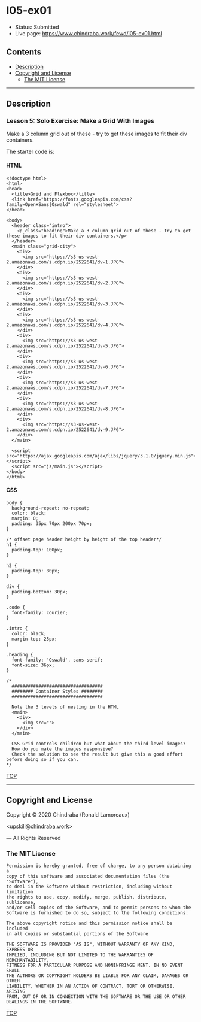 # l05-ex01

-  Status: Submitted
-  Live page: <https://www.chindraba.work/fewd/l05-ex01.html>

## Contents

-  [Description](#description)
-  [Copyright and License](#copyright-and-license)
   -  [The MIT License](#the-mit-license)

---
## Description

### Lesson 5: Solo Exercise: Make a Grid With Images

Make a 3 column grid out of these - try to get these images to fit their div containers.

The starter code is:

#### HTML

    <!doctype html>
    <html>
    <head>
      <title>Grid and Flexbox</title>
      <link href="https://fonts.googleapis.com/css?family=Open+Sans|Oswald" rel="stylesheet">
    </head>

    <body>
      <header class="intro">
        <p class="heading">Make a 3 column grid out of these - try to get these images to fit their div containers.</p>
      </header>
      <main class="grid-city">
        <div>
          <img src="https://s3-us-west-2.amazonaws.com/s.cdpn.io/2522641/dv-1.JPG">
        </div>
        <div>
          <img src="https://s3-us-west-2.amazonaws.com/s.cdpn.io/2522641/dv-2.JPG">
        </div>
        <div>  
          <img src="https://s3-us-west-2.amazonaws.com/s.cdpn.io/2522641/dv-3.JPG">
        </div>
        <div>
          <img src="https://s3-us-west-2.amazonaws.com/s.cdpn.io/2522641/dv-4.JPG">
        </div>
        <div>
          <img src="https://s3-us-west-2.amazonaws.com/s.cdpn.io/2522641/dv-5.JPG">
        </div>
        <div>
          <img src="https://s3-us-west-2.amazonaws.com/s.cdpn.io/2522641/dv-6.JPG">
        </div>
        <div>
          <img src="https://s3-us-west-2.amazonaws.com/s.cdpn.io/2522641/dv-7.JPG">
        </div>
        <div>  
          <img src="https://s3-us-west-2.amazonaws.com/s.cdpn.io/2522641/dv-8.JPG">
        </div>
        <div>  
          <img src="https://s3-us-west-2.amazonaws.com/s.cdpn.io/2522641/dv-9.JPG">
        </div>
      </main>

      <script src="https://ajax.googleapis.com/ajax/libs/jquery/3.1.0/jquery.min.js"></script>
      <script src="js/main.js"></script>
    </body>
    </html>

#### CSS

    body {
      background-repeat: no-repeat;
      color: black;
      margin: 0;
      padding: 35px 70px 200px 70px;
    }

    /* offset page header height by height of the top header*/
    h1 {
      padding-top: 100px;
    }

    h2 {
      padding-top: 80px;
    }

    div {
      padding-bottom: 30px;
    }

    .code {
      font-family: courier;
    }

    .intro {
      color: black;
      margin-top: 25px;
    }

    .heading {
      font-family: 'Oswald', sans-serif;
      font-size: 36px;
    }

    /*
      ##################################
      ######## Container Styles ########
      ##################################

      Note the 3 levels of nesting in the HTML
      <main>
        <div>
          <img src="">
        </div>
      </main>

      CSS Grid controls children but what about the third level images?
      How do you make the images responsive?
      Check the solution to see the result but give this a good effort before doing so if you can.
    */

[TOP](#contents)

---
## Copyright and License

Copyright © 2020  Chindraba (Ronald Lamoreaux)

<[upskill@chindraba.work](mailto:upskill@chindraba.work?subject='l05-ex01')>

— All Rights Reserved

### The MIT License
    
    Permission is hereby granted, free of charge, to any person obtaining a
    copy of this software and associated documentation files (the "Software"),
    to deal in the Software without restriction, including without limitation
    the rights to use, copy, modify, merge, publish, distribute, sublicense,
    and/or sell copies of the Software, and to permit persons to whom the
    Software is furnished to do so, subject to the following conditions:

    The above copyright notice and this permission notice shall be included
    in all copies or substantial portions of the Software

    THE SOFTWARE IS PROVIDED "AS IS", WITHOUT WARRANTY OF ANY KIND, EXPRESS OR
    IMPLIED, INCLUDING BUT NOT LIMITED TO THE WARRANTIES OF MERCHANTABILITY,
    FITNESS FOR A PARTICULAR PURPOSE AND NONINFRINGE MENT. IN NO EVENT SHALL
    THE AUTHORS OR COPYRIGHT HOLDERS BE LIABLE FOR ANY CLAIM, DAMAGES OR OTHER
    LIABILITY, WHETHER IN AN ACTION OF CONTRACT, TORT OR OTHERWISE, ARISING
    FROM, OUT OF OR IN CONNECTION WITH THE SOFTWARE OR THE USE OR OTHER
    DEALINGS IN THE SOFTWARE.

[TOP](#contents)
